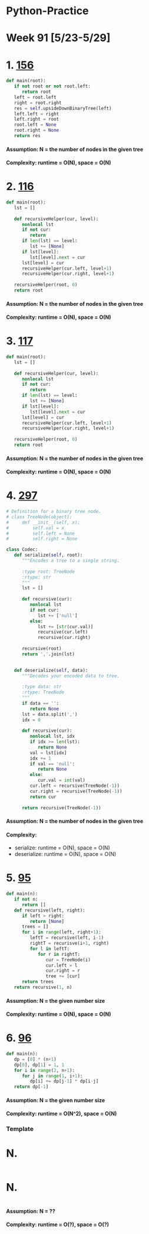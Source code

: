 # Python-Practice

# Week 91 [5/23-5/29]

# 1. [156](https://leetcode.com/problems/binary-tree-upside-down/)
```python
def main(root):
   if not root or not root.left:
      return root
   left = root.left
   right = root.right
   res = self.upsideDownBinaryTree(left)
   left.left = right
   left.right = root
   root.left = None
   root.right = None
   return res
```
#### Assumption: N = the number of nodes in the given tree
#### Complexity: runtime = O(N), space = O(N)

# 2. [116](https://leetcode.com/problems/populating-next-right-pointers-in-each-node/)
```python
def main(root):
   lst = []
        
   def recursiveHelper(cur, level):
      nonlocal lst
      if not cur:
         return
      if len(lst) == level:
         lst += [None]
      if lst[level]:
         lst[level].next = cur
      lst[level] = cur
      recursiveHelper(cur.left, level+1)
      recursiveHelper(cur.right, level+1)
      
   recursiveHelper(root, 0)
   return root
```
#### Assumption: N = the number of nodes in the given tree
#### Complexity: runtime = O(N), space = O(N)

# 3. [117](https://leetcode.com/problems/populating-next-right-pointers-in-each-node-ii/)
```python
def main(root):
   lst = []
        
   def recursiveHelper(cur, level):
      nonlocal lst
      if not cur:
         return
      if len(lst) == level:
         lst += [None]
      if lst[level]:
         lst[level].next = cur
      lst[level] = cur
      recursiveHelper(cur.left, level+1)
      recursiveHelper(cur.right, level+1)
      
   recursiveHelper(root, 0)
   return root
```
#### Assumption: N = the number of nodes in the given tree
#### Complexity: runtime = O(N), space = O(N)

# 4. [297](https://leetcode.com/problems/serialize-and-deserialize-binary-tree/)
```python
# Definition for a binary tree node.
# class TreeNode(object):
#     def __init__(self, x):
#         self.val = x
#         self.left = None
#         self.right = None

class Codec:
   def serialize(self, root):
      """Encodes a tree to a single string.
      
      :type root: TreeNode
      :rtype: str
      """
      lst = []
      
      def recursive(cur):
         nonlocal lst
         if not cur:
            lst += ['null']
         else:
            lst += [str(cur.val)]
            recursive(cur.left)
            recursive(cur.right)
      
      recursive(root)
      return ','.join(lst)
        

   def deserialize(self, data):
      """Decodes your encoded data to tree.
      
      :type data: str
      :rtype: TreeNode
      """
      if data == '':
         return None
      lst = data.split(',')
      idx = 0
      
      def recursive(cur):
         nonlocal lst, idx
         if idx >= len(lst):
            return None
         val = lst[idx]
         idx += 1
         if val == 'null':
            return None
         else:
            cur.val = int(val)
         cur.left = recursive(TreeNode(-1))
         cur.right = recursive(TreeNode(-1))
         return cur
      
      return recursive(TreeNode(-1))
```
#### Assumption: N = the number of nodes in the given tree
#### Complexity: 
- serialize: runtime = O(N), space = O(N)
- deserialize: runtime = O(N), space = O(N)

# 5. [95](https://leetcode.com/problems/unique-binary-search-trees-ii/)
```python
def main(n):
   if not n:
      return []
   def recursive(left, right):
      if left > right:
         return [None]
      trees = []
      for i in range(left, right+1):
         leftT = recursive(left, i-1)
         rightT = recurisve(i+1, right)
         for l in leftT:
            for r in rightT:
               cur = TreeNode(i)
               cur.left = l
               cur.right = r
               tree += [cur]
      return trees
   return recursive(1, n)
```
#### Assumption: N = the given number size
#### Complexity: runtime = O(N), space = O(N)

# 6. [96](https://leetcode.com/problems/unique-binary-search-trees/)
```python
def main(n):
   dp = [0] * (n+1)
   dp[0], dp[1] = 1, 1
   for i in range(2, n+1):
      for j in range(1, i+1):
         dp[i] += dp[j-1] * dp[i-j]
   return dp[-1]
```
#### Assumption: N = the given number size
#### Complexity: runtime = O(N^2), space = O(N)

### Template
# N. []()
```sql
```

# N. []()
```python
```
#### Assumption: N = ??
#### Complexity: runtime = O(?), space = O(?)
